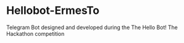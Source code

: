 # Hellobot-ErmesTo
Telegram Bot designed and developed during the The Hello Bot! The Hackathon competition 
